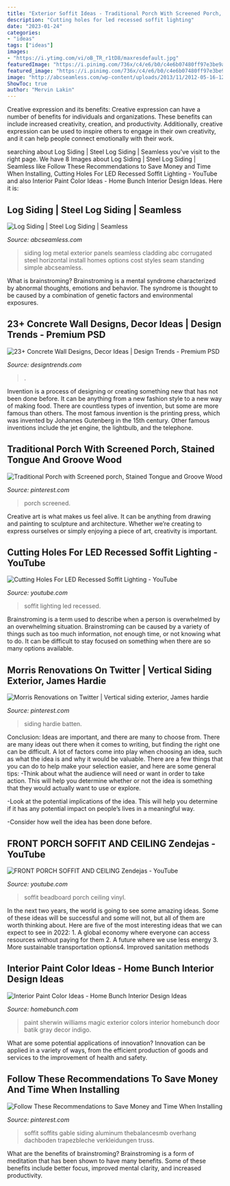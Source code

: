 ```yaml
---
title: "Exterior Soffit Ideas - Traditional Porch With Screened Porch, Stained Tongue And Groove Wood"
description: "Cutting holes for led recessed soffit lighting"
date: "2023-01-24"
categories:
- "ideas"
tags: ["ideas"]
images:
- "https://i.ytimg.com/vi/oB_TR_r1tD8/maxresdefault.jpg"
featuredImage: "https://i.pinimg.com/736x/c4/e6/b0/c4e6b07480ff97e3be9adec4126d23ec.jpg"
featured_image: "https://i.pinimg.com/736x/c4/e6/b0/c4e6b07480ff97e3be9adec4126d23ec.jpg"
image: "http://abcseamless.com/wp-content/uploads/2013/11/2012-05-16-12.09.38.jpg"
ShowToc: true
author: "Mervin Lakin"
---
```



Creative expression and its benefits:
Creative expression can have a number of benefits for individuals and organizations. These benefits can include increased creativity, creation, and productivity. Additionally, creative expression can be used to inspire others to engage in their own creativity, and it can help people connect emotionally with their work.

	

		
searching about Log Siding | Steel Log Siding | Seamless you've visit to the right page. We have 8 Images about Log Siding | Steel Log Siding | Seamless like Follow These Recommendations to Save Money and Time When Installing, Cutting Holes For LED Recessed Soffit Lighting - YouTube and also Interior Paint Color Ideas - Home Bunch Interior Design Ideas. Here it is:
		
    
## Log Siding | Steel Log Siding | Seamless

<img loading=lazy src="http://abcseamless.com/wp-content/uploads/2013/11/2012-05-16-12.09.38.jpg" onerror="this.onerror=null;this.src='https://tse4.mm.bing.net/th?id=OIP.sUEiY6wPS6CODhzajGdg_wHaE6&amp;pid=15.1';" alt="Log Siding | Steel Log Siding | Seamless">

_Source: abcseamless.com_

>siding log metal exterior panels seamless cladding abc corrugated steel horizontal install homes options cost styles seam standing simple abcseamless. 

	

What is brainstroming?
Brainstroming is a mental syndrome characterized by abnormal thoughts, emotions and behavior. The syndrome is thought to be caused by a combination of genetic factors and environmental exposures.

    
## 23+ Concrete Wall Designs, Decor Ideas | Design Trends - Premium PSD

<img loading=lazy src="https://images.designtrends.com/wp-content/uploads/2016/03/21103601/Custom-Concrete-Wall-Design.jpg" onerror="this.onerror=null;this.src='https://tse3.mm.bing.net/th?id=OIP.na2Gryh4kt6l2gDSIFSvIgHaE8&amp;pid=15.1';" alt="23+ Concrete Wall Designs, Decor Ideas | Design Trends - Premium PSD">

_Source: designtrends.com_

>. 

	

Invention is a process of designing or creating something new that has not been done before. It can be anything from a new fashion style to a new way of making food. There are countless types of invention, but some are more famous than others. The most famous invention is the printing press, which was invented by Johannes Gutenberg in the 15th century. Other famous inventions include the jet engine, the lightbulb, and the telephone.

    
## Traditional Porch With Screened Porch, Stained Tongue And Groove Wood

<img loading=lazy src="https://i.pinimg.com/originals/44/6c/05/446c051858769a9fc06373270f52b335.jpg" onerror="this.onerror=null;this.src='https://tse1.mm.bing.net/th?id=OIP.k0Rr7BmhZgumyFm1Phb1EgHaJ4&amp;pid=15.1';" alt="Traditional Porch with Screened porch, Stained Tongue and Groove Wood">

_Source: pinterest.com_

>porch screened. 

	

Creative art is what makes us feel alive. It can be anything from drawing and painting to sculpture and architecture. Whether we’re creating to express ourselves or simply enjoying a piece of art, creativity is important.

    
## Cutting Holes For LED Recessed Soffit Lighting - YouTube

<img loading=lazy src="https://i.ytimg.com/vi/oB_TR_r1tD8/maxresdefault.jpg" onerror="this.onerror=null;this.src='https://tse4.mm.bing.net/th?id=OIP.UAWrD78q22DrMcnADp6rLgHaEK&amp;pid=15.1';" alt="Cutting Holes For LED Recessed Soffit Lighting - YouTube">

_Source: youtube.com_

>soffit lighting led recessed. 

	

Brainstroming is a term used to describe when a person is overwhelmed by an overwhelming situation. Brainstroming can be caused by a variety of things such as too much information, not enough time, or not knowing what to do. It can be difficult to stay focused on something when there are so many options available.

    
## Morris Renovations On Twitter | Vertical Siding Exterior, James Hardie

<img loading=lazy src="https://i.pinimg.com/736x/c4/e6/b0/c4e6b07480ff97e3be9adec4126d23ec.jpg" onerror="this.onerror=null;this.src='https://tse4.mm.bing.net/th?id=OIP.BfOM6IX0vskrRbzqNj8YZgHaHa&amp;pid=15.1';" alt="Morris Renovations on Twitter | Vertical siding exterior, James hardie">

_Source: pinterest.com_

>siding hardie batten. 

	

Conclusion: Ideas are important, and there are many to choose from.
There are many ideas out there when it comes to writing, but finding the right one can be difficult. A lot of factors come into play when choosing an idea, such as what the idea is and why it would be valuable. There are a few things that you can do to help make your selection easier, and here are some general tips:
-Think about what the audience will need or want in order to take action. This will help you determine whether or not the idea is something that they would actually want to use or explore.

-Look at the potential implications of the idea. This will help you determine if it has any potential impact on people’s lives in a meaningful way.

-Consider how well the idea has been done before.

    
## FRONT PORCH SOFFIT AND CEILING Zendejas - YouTube

<img loading=lazy src="https://i.ytimg.com/vi/9pUwxRIIbEc/maxresdefault.jpg" onerror="this.onerror=null;this.src='https://tse3.mm.bing.net/th?id=OIP.DzksIjHJ1xgJEVgRxiMsYQHaEK&amp;pid=15.1';" alt="FRONT PORCH SOFFIT AND CEILING Zendejas - YouTube">

_Source: youtube.com_

>soffit beadboard porch ceiling vinyl. 

	

In the next two years, the world is going to see some amazing ideas. Some of these ideas will be successful and some will not, but all of them are worth thinking about. Here are five of the most interesting ideas that we can expect to see in 2022: 1. A global economy where everyone can access resources without paying for them 2. A future where we use less energy 3. More sustainable transportation options4. Improved sanitation methods
    
## Interior Paint Color Ideas - Home Bunch Interior Design Ideas

<img loading=lazy src="https://www.homebunch.com/wp-content/uploads/2016/11/Sherwin-Williams-SW6991-Black-Magic.jpg" onerror="this.onerror=null;this.src='https://tse1.mm.bing.net/th?id=OIP.USqMuhizwDyVaGbNFP7b1wHaLF&amp;pid=15.1';" alt="Interior Paint Color Ideas - Home Bunch Interior Design Ideas">

_Source: homebunch.com_

>paint sherwin williams magic exterior colors interior homebunch door batik gray decor indigo. 

	

What are some potential applications of innovation?
Innovation can be applied in a variety of ways, from the efficient production of goods and services to the improvement of health and safety.

    
## Follow These Recommendations To Save Money And Time When Installing

<img loading=lazy src="https://i.pinimg.com/736x/bf/b5/2a/bfb52a02f2011883e938ddf2f3655e9f.jpg" onerror="this.onerror=null;this.src='https://tse1.mm.bing.net/th?id=OIP.VoFR8-X1uuzf09PA7yDODwHaJ4&amp;pid=15.1';" alt="Follow These Recommendations to Save Money and Time When Installing">

_Source: pinterest.com_

>soffit soffits gable siding aluminum thebalancesmb overhang dachboden trapezbleche verkleidungen truss. 

	

What are the benefits of brainstroming?
Brainstroming is a form of meditation that has been shown to have many benefits. Some of these benefits include better focus, improved mental clarity, and increased productivity.

